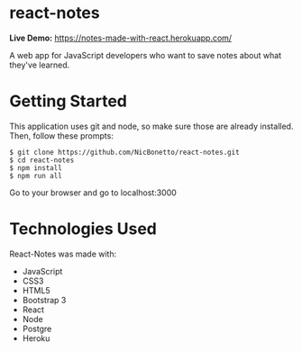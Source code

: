 # react-notes

__Live Demo:__ https://notes-made-with-react.herokuapp.com/

A web app for JavaScript developers who want to save notes about what they've learned.

# Getting Started
This application uses git and node, so make sure those are already installed. Then, follow these prompts: 
```
$ git clone https://github.com/NicBonetto/react-notes.git
$ cd react-notes
$ npm install
$ npm run all
```
Go to your browser and go to localhost:3000

# Technologies Used
React-Notes was made with: 
+ JavaScript
+ CSS3
+ HTML5
+ Bootstrap 3
+ React
+ Node
+ Postgre
+ Heroku
